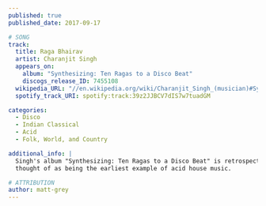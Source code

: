 ```yaml
---
published: true
published_date: 2017-09-17

# SONG
track:
  title: Raga Bhairav
  artist: Charanjit Singh
  appears_on:
    album: "Synthesizing: Ten Ragas to a Disco Beat"
    discogs_release_ID: 7455108
  wikipedia_URL: "//en.wikipedia.org/wiki/Charanjit_Singh_(musician)#Synthesizing:_Ten_Ragas_to_a_Disco_Beat"
  spotify_track_URI: spotify:track:39z2JJBCV7dIS7w7tuadGM

categories:
  - Disco
  - Indian Classical
  - Acid
  - Folk, World, and Country

additional_info: |
  Singh's album "Synthesizing: Ten Ragas to a Disco Beat" is retrospectively
  thought of as being the earliest example of acid house music.

# ATTRIBUTION
author: matt-grey
---
```

